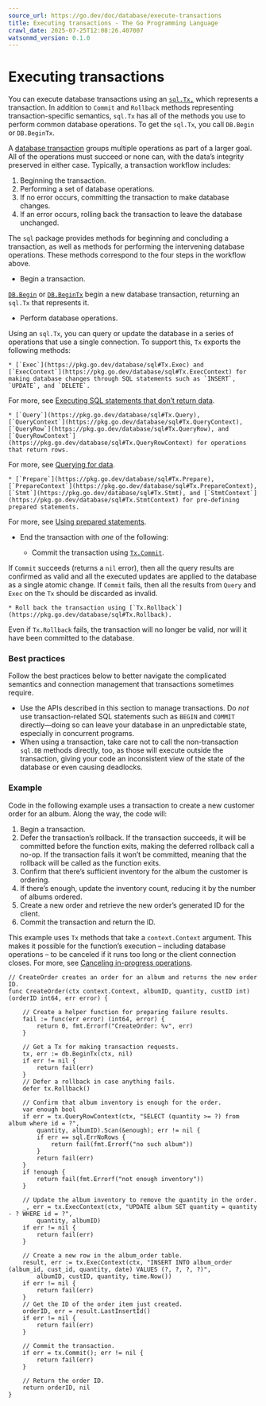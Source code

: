 ```yaml
---
source_url: https://go.dev/doc/database/execute-transactions
title: Executing transactions - The Go Programming Language
crawl_date: 2025-07-25T12:08:26.407007
watsonmd_version: 0.1.0
---
```


# Executing transactions  
  
You can execute database transactions using an [`sql.Tx,`](https://pkg.go.dev/database/sql#Tx) which represents a transaction. In addition to `Commit` and `Rollback` methods representing transaction-specific semantics, `sql.Tx` has all of the methods you use to perform common database operations. To get the `sql.Tx`, you call `DB.Begin` or `DB.BeginTx`.

A [database transaction](https://en.wikipedia.org/wiki/Database_transaction) groups multiple operations as part of a larger goal. All of the operations must succeed or none can, with the data’s integrity preserved in either case. Typically, a transaction workflow includes:

  1. Beginning the transaction.
  2. Performing a set of database operations.
  3. If no error occurs, committing the transaction to make database changes.
  4. If an error occurs, rolling back the transaction to leave the database unchanged.



The `sql` package provides methods for beginning and concluding a transaction, as well as methods for performing the intervening database operations. These methods correspond to the four steps in the workflow above.

  * Begin a transaction.

[`DB.Begin`](https://pkg.go.dev/database/sql#DB.Begin) or [`DB.BeginTx`](https://pkg.go.dev/database/sql#DB.BeginTx) begin a new database transaction, returning an `sql.Tx` that represents it.

  * Perform database operations.

Using an `sql.Tx`, you can query or update the database in a series of operations that use a single connection. To support this, `Tx` exports the following methods:

    * [`Exec`](https://pkg.go.dev/database/sql#Tx.Exec) and [`ExecContext`](https://pkg.go.dev/database/sql#Tx.ExecContext) for making database changes through SQL statements such as `INSERT`, `UPDATE`, and `DELETE`.

For more, see [Executing SQL statements that don’t return data](/doc/database/change-data).

    * [`Query`](https://pkg.go.dev/database/sql#Tx.Query), [`QueryContext`](https://pkg.go.dev/database/sql#Tx.QueryContext), [`QueryRow`](https://pkg.go.dev/database/sql#Tx.QueryRow), and [`QueryRowContext`](https://pkg.go.dev/database/sql#Tx.QueryRowContext) for operations that return rows.

For more, see [Querying for data](/doc/database/querying).

    * [`Prepare`](https://pkg.go.dev/database/sql#Tx.Prepare), [`PrepareContext`](https://pkg.go.dev/database/sql#Tx.PrepareContext), [`Stmt`](https://pkg.go.dev/database/sql#Tx.Stmt), and [`StmtContext`](https://pkg.go.dev/database/sql#Tx.StmtContext) for pre-defining prepared statements.

For more, see [Using prepared statements](/doc/database/prepared-statements).

  * End the transaction with _one_ of the following:

    * Commit the transaction using [`Tx.Commit`](https://pkg.go.dev/database/sql#Tx.Commit).

If `Commit` succeeds (returns a `nil` error), then all the query results are confirmed as valid and all the executed updates are applied to the database as a single atomic change. If `Commit` fails, then all the results from `Query` and `Exec` on the `Tx` should be discarded as invalid.

    * Roll back the transaction using [`Tx.Rollback`](https://pkg.go.dev/database/sql#Tx.Rollback).

Even if `Tx.Rollback` fails, the transaction will no longer be valid, nor will it have been committed to the database.




### Best practices

Follow the best practices below to better navigate the complicated semantics and connection management that transactions sometimes require.

  * Use the APIs described in this section to manage transactions. Do _not_ use transaction-related SQL statements such as `BEGIN` and `COMMIT` directly—doing so can leave your database in an unpredictable state, especially in concurrent programs.
  * When using a transaction, take care not to call the non-transaction `sql.DB` methods directly, too, as those will execute outside the transaction, giving your code an inconsistent view of the state of the database or even causing deadlocks.



### Example

Code in the following example uses a transaction to create a new customer order for an album. Along the way, the code will:

  1. Begin a transaction.
  2. Defer the transaction’s rollback. If the transaction succeeds, it will be committed before the function exits, making the deferred rollback call a no-op. If the transaction fails it won’t be committed, meaning that the rollback will be called as the function exits.
  3. Confirm that there’s sufficient inventory for the album the customer is ordering.
  4. If there’s enough, update the inventory count, reducing it by the number of albums ordered.
  5. Create a new order and retrieve the new order’s generated ID for the client.
  6. Commit the transaction and return the ID.



This example uses `Tx` methods that take a `context.Context` argument. This makes it possible for the function’s execution – including database operations – to be canceled if it runs too long or the client connection closes. For more, see [Canceling in-progress operations](/doc/database/cancel-operations).
    
    
    // CreateOrder creates an order for an album and returns the new order ID.
    func CreateOrder(ctx context.Context, albumID, quantity, custID int) (orderID int64, err error) {
    
        // Create a helper function for preparing failure results.
        fail := func(err error) (int64, error) {
            return 0, fmt.Errorf("CreateOrder: %v", err)
        }
    
        // Get a Tx for making transaction requests.
        tx, err := db.BeginTx(ctx, nil)
        if err != nil {
            return fail(err)
        }
        // Defer a rollback in case anything fails.
        defer tx.Rollback()
    
        // Confirm that album inventory is enough for the order.
        var enough bool
        if err = tx.QueryRowContext(ctx, "SELECT (quantity >= ?) from album where id = ?",
            quantity, albumID).Scan(&enough); err != nil {
            if err == sql.ErrNoRows {
                return fail(fmt.Errorf("no such album"))
            }
            return fail(err)
        }
        if !enough {
            return fail(fmt.Errorf("not enough inventory"))
        }
    
        // Update the album inventory to remove the quantity in the order.
        _, err = tx.ExecContext(ctx, "UPDATE album SET quantity = quantity - ? WHERE id = ?",
            quantity, albumID)
        if err != nil {
            return fail(err)
        }
    
        // Create a new row in the album_order table.
        result, err := tx.ExecContext(ctx, "INSERT INTO album_order (album_id, cust_id, quantity, date) VALUES (?, ?, ?, ?)",
            albumID, custID, quantity, time.Now())
        if err != nil {
            return fail(err)
        }
        // Get the ID of the order item just created.
        orderID, err = result.LastInsertId()
        if err != nil {
            return fail(err)
        }
    
        // Commit the transaction.
        if err = tx.Commit(); err != nil {
            return fail(err)
        }
    
        // Return the order ID.
        return orderID, nil
    }